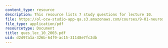 ```yaml
---
content_type: resource
description: This resource lists 7 study questions for lecture 10.
file: https://ol-ocw-studio-app-qa.s3.amazonaws.com/courses/9-01-neuroscience-and-behavior-fall-2003/d2d97a1a326b64f9ac1531148e7fc2db_ques_lec_10_2003.pdf
file_type: application/pdf
resourcetype: Document
title: ques_lec_10_2003.pdf
uid: d2d97a1a-326b-64f9-ac15-31148e7fc2db
---
```

